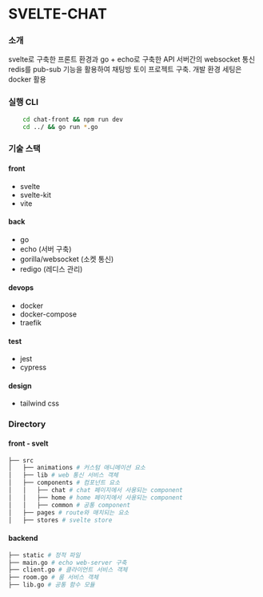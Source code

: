 # SVELTE-CHAT

### 소개
svelte로 구축한 프론트 환경과 go + echo로 구축한 API 서버간의 websocket 통신
redis를 pub-sub 기능을 활용하여 채팅방 토이 프로젝트 구축. 개발 환경 세팅은 docker 활용


### 실행 CLI
```bash
    cd chat-front && npm run dev
    cd ../ && go run *.go
```

### 기술 스택
#### front
- svelte
- svelte-kit
- vite

#### back
- go
- echo (서버 구축)
- gorilla/websocket (소켓 통신)
- redigo (레디스 관리)

#### devops
- docker
- docker-compose
- traefik

#### test
- jest
- cypress

#### design
- tailwind css


### Directory
#### front - svelt
```bash
├── src
│   ├── animations # 커스텀 애니메이션 요소
│   ├── lib # web 통신 서비스 객체
│   ├── components # 컴포넌트 요소
│   │   ├── chat # chat 페이지에서 사용되는 component
│   │   ├── home # home 페이지에서 사용되는 component
│   │   ├── common # 공통 component
│   ├── pages # route와 매치되는 요소
│   ├── stores # svelte store
```
#### backend
```bash
├── static # 정적 파일
├── main.go # echo web-server 구축 
├── client.go # 클라이언트 서비스 객체
├── room.go # 룸 서비스 객체
├── lib.go # 공통 함수 모듈
```





